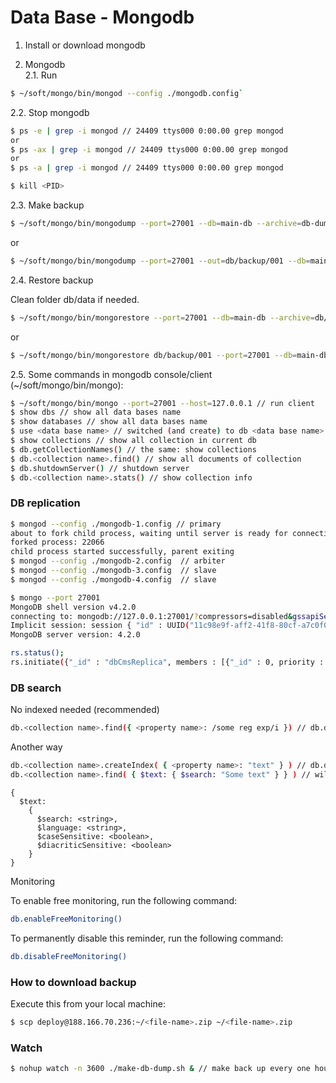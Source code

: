 # Data Base - Mongodb

1. Install or download mongodb

2. Mongodb \
   2.1. Run

```bash
$ ~/soft/mongo/bin/mongod --config ./mongodb.config`
```

2.2. Stop mongodb

```bash
$ ps -e | grep -i mongod // 24409 ttys000 0:00.00 grep mongod
or
$ ps -ax | grep -i mongod // 24409 ttys000 0:00.00 grep mongod
or
$ ps -a | grep -i mongod // 24409 ttys000 0:00.00 grep mongod

$ kill <PID>
```

2.3. Make backup

```bash
$ ~/soft/mongo/bin/mongodump --port=27001 --db=main-db --archive=db-dump/db-dump-\`date +%Y-%m-%d-%H-%M-%S\`.zip
```

or

```bash
$ ~/soft/mongo/bin/mongodump --port=27001 --out=db/backup/001 --db=main-db
```

2.4. Restore backup

Clean folder db/data if needed.

```bash
$ ~/soft/mongo/bin/mongorestore --port=27001 --db=main-db --archive=db/back-0001.zip
```

or

```bash
$ ~/soft/mongo/bin/mongorestore db/backup/001 --port=27001 --db=main-db
```

2.5. Some commands in mongodb console/client (~/soft/mongo/bin/mongo):
```bash
$ ~/soft/mongo/bin/mongo --port=27001 --host=127.0.0.1 // run client
$ show dbs // show all data bases name
$ show databases // show all data bases name
$ use <data base name> // switched (and create) to db <data base name>
$ show collections // show all collection in current db
$ db.getCollectionNames() // the same: show collections
$ db.<collection name>.find() // show all documents of collection
$ db.shutdownServer() // shutdown server
$ db.<collection name>.stats() // show collection info
```

### DB replication

```bash
$ mongod --config ./mongodb-1.config // primary
about to fork child process, waiting until server is ready for connections.
forked process: 22066
child process started successfully, parent exiting
$ mongod --config ./mongodb-2.config  // arbiter
$ mongod --config ./mongodb-3.config  // slave
$ mongod --config ./mongodb-4.config  // slave
```

```bash
$ mongo --port 27001
MongoDB shell version v4.2.0
connecting to: mongodb://127.0.0.1:27001/?compressors=disabled&gssapiServiceName=mongodb
Implicit session: session { "id" : UUID("11c98e9f-aff2-41f8-80cf-a7c0f06b40a4") }
MongoDB server version: 4.2.0
```

```bash
rs.status();
rs.initiate({"_id" : "dbCmsReplica", members : [{"_id" : 0, priority : 3, host : "127.0.0.1:27001"}, {"_id" : 1, host : "127.0.0.1:27002", arbiterOnly : true}, {"_id" : 2, host : "127.0.0.1:27003"}, {"_id" : 3, host : "127.0.0.1:27004"} ]});
```

### DB search
No indexed needed (recommended)
```bash
db.<collection name>.find({ <property name>: /some reg exp/i }) // db.document.find({ content: /somewords/i })
```

Another way
```bash
db.<collection name>.createIndex( { <property name>: "text" } ) // db.document.createIndex( { title: "text", slug: "text" } )
db.<collection name>.find( { $text: { $search: "Some text" } } ) // will found in all indexed properties
```

```
{
  $text:
    {
      $search: <string>,
      $language: <string>,
      $caseSensitive: <boolean>,
      $diacriticSensitive: <boolean>
    }
}
```

Monitoring

To enable free monitoring, run the following command:
```bash
db.enableFreeMonitoring()
```

To permanently disable this reminder, run the following command:
```bash
db.disableFreeMonitoring()
```

### How to download backup

Execute this from your local machine:

```bash
$ scp deploy@188.166.70.236:~/<file-name>.zip ~/<file-name>.zip
```

### Watch

```bash
$ nohup watch -n 3600 ./make-db-dump.sh & // make back up every one hour
```
